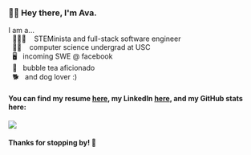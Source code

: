 ### 👋🏼  Hey there, I'm Ava.
I am a...  
&nbsp; 👩🏻‍💻 &nbsp;&nbsp; STEMinista and full-stack software engineer  
&nbsp; ✌🏼 &nbsp;&nbsp; computer science undergrad at USC  
&nbsp; 🖥 &nbsp;&nbsp;incoming SWE @ facebook  
&nbsp; 🍵 &nbsp;&nbsp;bubble tea aficionado  
&nbsp; 🐕 &nbsp;&nbsp;and dog lover :)

#### You can find my resume [here](https://github.com/AvaDeLaCruz/DeLaCruz_Ava.pdf/blob/master/DeLaCruz_Ava.pdf), my LinkedIn [here](https://www.linkedin.com/in/ava-delacruz/), and my GitHub stats here:
<a href="https://github.com/anuraghazra/github-readme-stats">
  <img src="https://github-readme-stats.vercel.app/api?username=AvaDeLaCruz&theme=vue&hide=stars&count_private=true&show_icons=true" />
</a>


#### Thanks for stopping by! 🥰
